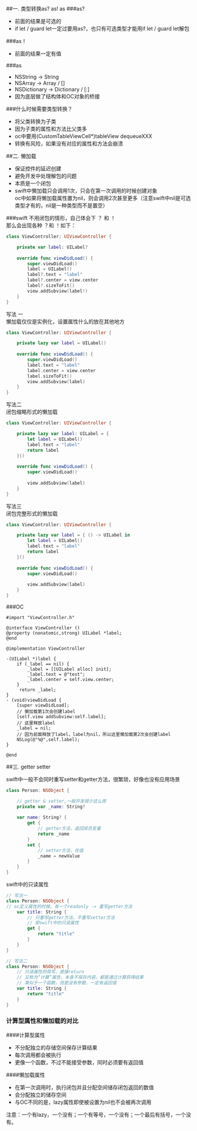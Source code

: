 ##一. 类型转换as? as! as
###as?
* 前面的结果是可选的
* if let / guard let一定过要用as?，也只有可选类型才能用if let / guard let解包

###as！
* 前面的结果一定有值

###as
* NSString -> String
* NSArray -> Array / []
* NSDictionary -> Dictionary / [:]
* 因为底层做了结构体和OC对象的桥接

###什么时候需要类型转换？
* 将父类转换为子类
* 因为子类的属性和方法比父类多
* oc中要用(CustomTableViewCell*)tableView dequeueXXX
* 转换有风险，如果没有对应的属性和方法会崩溃


##二. 懒加载

* 保证控件的延迟创建
* 避免开发中处理解包的问题
* 本质是一个闭包
* swift中懒加载只会调用1次，只会在第一次调用的时候创建对象  
oc中如果将懒加载属性置为nil，则会调用2次甚至更多（注意swift中nil是可选类型才有的，nil是一种类型而不是置空）

###swift
不用闭包的情形，自己体会下 ？ 和 ！  
那么会出现各种 ？和 ！如下：  

```swift
class ViewController: UIViewController {

    private var label: UILabel?
    
    override func viewDidLoad() {
        super.viewDidLoad()
        label = UILabel()
        label?.text = "label"
        label?.center = view.center
        label?.sizeToFit()
        view.addSubview(label!)
    }
}
```

写法 一  
懒加载仅仅是实例化，设置属性什么的放在其他地方

```swift
class ViewController: UIViewController {

    private lazy var label = UILabel()
    
    override func viewDidLoad() {
        super.viewDidLoad()
        label.text = "label"
        label.center = view.center
        label.sizeToFit()
        view.addSubview(label)
    }
}
```
写法二  
闭包缩略形式的懒加载

```swift
class ViewController: UIViewController {

    private lazy var label: UILabel = {
        let label = UILabel()
        label.text = "label"
        return label
    }()
    
    override func viewDidLoad() {
        super.viewDidLoad()
        
        view.addSubview(label)
    }
}
```
写法三  
闭包完整形式的懒加载

```swift
class ViewController: UIViewController {

    private lazy var label = { () -> UILabel in
        let label = UILabel()
        label.text = "label"
        return label
    }()
    
    override func viewDidLoad() {
        super.viewDidLoad()
        
        view.addSubview(label)
    }
}

```
###OC

```objc
#import "ViewController.h"

@interface ViewController ()
@property (nonatomic,strong) UILabel *label;
@end

@implementation ViewController

-(UILabel *)label {
    if (_label == nil) {
        _label = [[UILabel alloc] init];
        _label.text = @"test";
        _label.center = self.view.center;
    }
     return _label;
}
- (void)viewDidLoad {
    [super viewDidLoad];
    // 懒加载第1次会创建label
    [self.view addSubview:self.label];
    // 这里释放label
    _label = nil;
    // 因为前面释放了label，label为nil，所以这里懒加载第2次会创建label
    NSLog(@"%@",self.label);
}

@end
```

##三. getter setter

swift中一般不会同时重写setter和getter方法，很繁琐，好像也没有应用场景

```swift
class Person: NSObject {

    // getter & setter,一般开发很少这么用
    private var _name: String?
    
    var name: String? {
        get {
            // getter方法，返回成员变量
            return _name
        }
        set {
            // setter方法，存值
            _name = newValue
        }
    }
}
```

swift中的只读属性

```swift
// 写法一
class Person: NSObject {
// oc定义属性的时候，有一个readonly -> 重写getter方法
    var title: String {
        // 只重写getter方法，不重写setter方法
        // 即swift中的只读属性
        get {
            return "title"
        }
    }
}

// 写法二
class Person: NSObject {
	// 只读属性的简写，直接return
	// 又称为“计算”属性，本身不保存内容，都是通过计算获得结果
	// 类似于一个函数，但是没有参数，一定有返回值
    var title: String {
        return "title"
    }
}

```

### 计算型属性和懒加载的对比

####计算型属性
* 不分配独立的存储空间保存计算结果
* 每次调用都会被执行
* 更像一个函数，不过不能接受参数，同时必须要有返回值

####懒加载属性
* 在第一次调用时，执行闭包并且分配空间储存闭包返回的数值
* 会分配独立的储存空间
* 与OC不同的是，lazy属性即使被设置为nil也不会被再次调用


注意：一个有lazy，一个没有；一个有等号，一个没有；一个最后有括号，一个没有。
